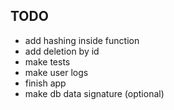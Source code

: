 ## TODO
- add hashing inside function
- add deletion by id
- make tests
- make user logs
- finish app
- make db data signature (optional)
